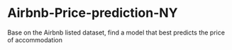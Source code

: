 # Airbnb-Price-prediction-NY
Base on the Airbnb listed dataset, find a model that best predicts the price of accommodation
